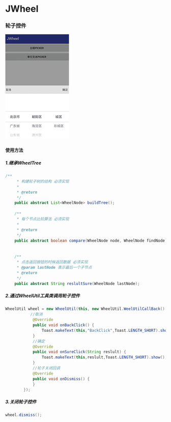 # JWheel
### 轮子控件
![](https://github.com/janedler/JWheel/raw/master/screen_1.png) 

#### 使用方法
##### 1.继承WheelTree
```java
/**
     * 构建轮子树的结构 必须实现
     *
     * @return
     */
    public abstract List<WheelNode> buildTree();

    /**
     * 每个节点比较算法 必须实现
     *
     * @return
     */
    public abstract boolean compare(WheelNode node, WheelNode findNode);


    /**
     * 点击返回按钮的时候返回数据 必须实现
     * @param lastNode 表示最后一个子节点
     * @return
     */
    public abstract String reslultSure(WheelNode lastNode);

```
##### 2.通过WheelUtil工具类调用轮子控件
```java
WheelUtil wheel = new WheelUtil(this, new WheelUtil.WeelUtilCallBack() {
           //取消
            @Override
            public void onBackClick() {
                Toast.makeText(this,"BackClick",Toast.LENGTH_SHORT).show();
            }
            //确定
            @Override
            public void onSureClick(String reslult) {
                Toast.makeText(this,reslult,Toast.LENGTH_SHORT).show();
            }
            //轮子关闭回调
            @Override
            public void onDismiss() {
            }
        });
```
##### 3.关闭轮子控件
```java
wheel.dismiss();
```
